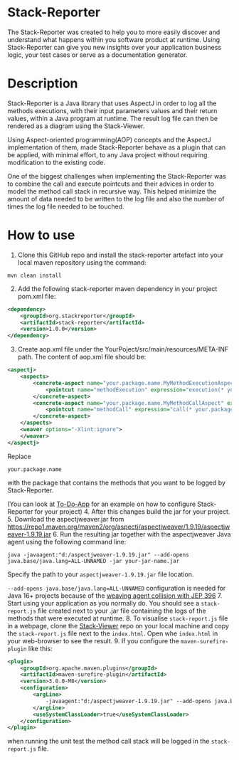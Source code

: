# Stack-Reporter

The Stack-Reporter was created to help you to more easily discover and understand what happens within you software product at runtime.
Using Stack-Reporter can give you new insights over your application business logic, your test cases or serve as a documentation generator.

# Description

Stack-Reporter is a Java library that uses AspectJ in order to log all the methods executions, with their input parameters values and their return values, within a Java program at runtime.
The result log file can then be rendered as a diagram using the Stack-Viewer.

Using Aspect-oriented programming(AOP) concepts and the AspectJ implementation of them, made Stack-Reporter behave as a plugin that can be applied, with minimal effort, to any Java project without requiring modification to the existing code.

One of the biggest challenges when implementing the Stack-Reporter was to combine the call and execute pointcuts and their advices in order to model the method call stack in recursive way.
This helped minimize the amount of data needed to be written to the log file and also the number of times the log file needed to be touched.

# How to use
1. Clone this GitHub repo and install the stack-reporter artefact into your local maven repository using the command:
```
mvn clean install
```
2. Add the following stack-reporter maven dependency in your project pom.xml file:
```xml
<dependency>
    <groupId>org.stackreporter</groupId>
    <artifactId>stack-reporter</artifactId>
    <version>1.0.0</version>
</dependency>
```

3. Create aop.xml file under the YourPoject/src/main/resources/META-INF path.
The content of aop.xml file should be:
```xml
<aspectj>
    <aspects>
        <concrete-aspect name="your.package.name.MyMethodExecutionAspect" extends="org.stackreporter.aspect.MethodExecutionAspect">
            <pointcut name="methodExecution" expression="execution(* your.package.name..*(..))"/>
        </concrete-aspect>
        <concrete-aspect name="your.package.name.MyMethodCallAspect" extends="org.stackreporter.aspect.MethodCallAspect">
            <pointcut name="methodCall" expression="call(* your.package.name..*(..))"/>
        </concrete-aspect>
    </aspects>
    <weaver options="-Xlint:ignore">
    </weaver>
</aspectj>
```
Replace 

```
your.package.name
```
with the package that contains the methods that you want to be logged by Stack-Reporter.

(You can look at [To-Do-App](https://github.com/andreiursudev/to-do-app) for an example on how to configure Stack-Reporter for your project)
4. After this changes build the jar for your project.
5. Download the aspectjweaver.jar from  https://repo1.maven.org/maven2/org/aspectj/aspectjweaver/1.9.19/aspectjweaver-1.9.19.jar
6. Run the resulting jar together with the aspectjweaver Java agent using the following command line:
```shell
java -javaagent:"d:/aspectjweaver-1.9.19.jar" --add-opens java.base/java.lang=ALL-UNNAMED -jar your-jar-name.jar
```
Specify the path to your `aspectjweaver-1.9.19.jar` file location.

`--add-opens java.base/java.lang=ALL-UNNAMED` configuration is needed for Java 16+ projects because of the [weaving agent collision with JEP 396](https://github.com/eclipse/org.aspectj/blob/d17189c430a7ffd1ec966759a93b3ed348766650/docs/dist/doc/README-197.html#L71-L79)
7. Start using your application as you normally do. You should see a `stack-report.js` file created next to your .jar file containing the logs of the methods that were executed at runtime.
8. To visualise `stack-report.js` file in a webpage, clone the [Stack-Viewer](https://github.com/andreiursudev/stack-viewer) repo on your local machine and copy the `stack-report.js` file next to the `index.html`. Open whe `index.html` in your web-browser to see the result.
9. If you configure the `maven-surefire-plugin` like this:
```xml
<plugin>
    <groupId>org.apache.maven.plugins</groupId>
    <artifactId>maven-surefire-plugin</artifactId>
    <version>3.0.0-M8</version>
    <configuration>
        <argLine>
            -javaagent:"d:/aspectjweaver-1.9.19.jar" --add-opens java.base/java.lang=ALL-UNNAMED
        </argLine>
        <useSystemClassLoader>true</useSystemClassLoader>
    </configuration>
</plugin>
```
when running the unit test the method call stack will be logged in the `stack-report.js` file.